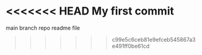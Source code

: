 <<<<<<< HEAD
My first commit
=======
main branch repo readme file
>>>>>>> c99e5c6ceb81e9efceb545867a3e491ff0be61cd
